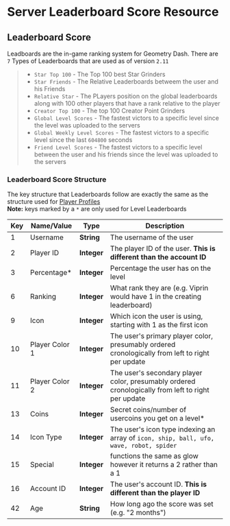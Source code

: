 # Server Leaderboard Score Resource

## Leaderboard Score

Leadboards are the in-game ranking system for Geometry Dash. There are `7` Types of Leaderboards that are used as of version `2.11` 
> - `Star Top 100` - The Top 100 best Star Grinders
> - `Star Friends` - The Relative Leaderboards betweem the user and his Friends
> - `Relative Star` - The PLayers position on the global leaderboards along with 100 other players that have a rank relative to the player
> - `Creator Top 100` - The top 100 Creator Point Grinders
> - `Global Level Scores` - The fastest victors to a specific level since the level was uploaded to the servers
> - `Global Weekly Level Scores` - The fastest victors to a specific level since the last `604800` seconds
> - `Friend Level Scores` - The fastest victors to a specific level between the user and his friends since the level was uploaded to the servers

### Leaderboard Score Structure

The key structure that Leaderboards follow are exactly the same as the structure used for [Player Profiles](/resources/server/user.md)  
**Note:** keys marked by a `*` are only used for Level Leaderboards

| Key | Name/Value                | Type                                         | Description                                                              
|-----|---------------------------|----------------------------------------------|--------------------------------------------------------------------------
| 1   | Username				  | **String**									 | The username of the user
| 2   | Player ID				  | **Integer**									 | The player ID of the user. **This is different than the account ID**
| 3   | Percentage*				  | **Integer**									 | Percentage the user has on the level
| 6   | Ranking					  | **Integer**									 | What rank they are (e.g. Viprin would have 1 in the creating leaderboard)
| 9   | Icon					  | **Integer**									 | Which icon the user is using, starting with 1 as the first icon
| 10  | Player Color 1			  | **Integer**									 | The user's primary player color, presumably ordered cronologically from left to right per update
| 11  | Player Color 2			  | **Integer**									 | The user's secondary player color, presumably ordered cronologically from left to right per update
| 13  | Coins        	          | **Integer**									 | Secret coins/number of usercoins you get on a level*
| 14  | Icon Type				  | **Integer**									 | The user's icon type indexing an array of `icon, ship, ball, ufo, wave, robot, spider`
| 15  | Special					  | **Integer**									 | functions the same as glow however it returns a 2 rather than a 1
| 16  | Account ID				  | **Integer**									 | The user's account ID. **This is different than the player ID**
| 42  | Age						  | **String** 									 | How long ago the score was set (e.g. "2 months")